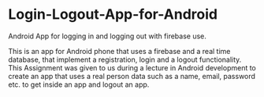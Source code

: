 # Login-Logout-App-for-Android
Android App for logging in and logging out with firebase use.

This is an app for Android phone that uses a firebase and a real time database, that implement a registration, login and a logout functionality.
This Assignment was given to us during a lecture in Android development to create an app that uses a real person data such as a name, email, password etc.
to get inside an app and logout an app.
